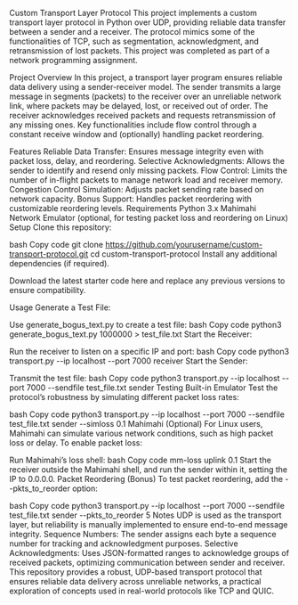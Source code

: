 Custom Transport Layer Protocol
This project implements a custom transport layer protocol in Python over UDP, providing reliable data transfer between a sender and a receiver. The protocol mimics some of the functionalities of TCP, such as segmentation, acknowledgment, and retransmission of lost packets. This project was completed as part of a network programming assignment.

Project Overview
In this project, a transport layer program ensures reliable data delivery using a sender-receiver model. The sender transmits a large message in segments (packets) to the receiver over an unreliable network link, where packets may be delayed, lost, or received out of order. The receiver acknowledges received packets and requests retransmission of any missing ones. Key functionalities include flow control through a constant receive window and (optionally) handling packet reordering.

Features
Reliable Data Transfer: Ensures message integrity even with packet loss, delay, and reordering.
Selective Acknowledgments: Allows the sender to identify and resend only missing packets.
Flow Control: Limits the number of in-flight packets to manage network load and receiver memory.
Congestion Control Simulation: Adjusts packet sending rate based on network capacity.
Bonus Support: Handles packet reordering with customizable reordering levels.
Requirements
Python 3.x
Mahimahi Network Emulator (optional, for testing packet loss and reordering on Linux)
Setup
Clone this repository:

bash
Copy code
git clone https://github.com/yourusername/custom-transport-protocol.git
cd custom-transport-protocol
Install any additional dependencies (if required).

Download the latest starter code here and replace any previous versions to ensure compatibility.

Usage
Generate a Test File:

Use generate_bogus_text.py to create a test file:
bash
Copy code
python3 generate_bogus_text.py 1000000 > test_file.txt
Start the Receiver:

Run the receiver to listen on a specific IP and port:
bash
Copy code
python3 transport.py --ip localhost --port 7000 receiver
Start the Sender:

Transmit the test file:
bash
Copy code
python3 transport.py --ip localhost --port 7000 --sendfile test_file.txt sender
Testing
Built-in Emulator
Test the protocol’s robustness by simulating different packet loss rates:

bash
Copy code
python3 transport.py --ip localhost --port 7000 --sendfile test_file.txt sender --simloss 0.1
Mahimahi (Optional)
For Linux users, Mahimahi can simulate various network conditions, such as high packet loss or delay. To enable packet loss:

Run Mahimahi’s loss shell:
bash
Copy code
mm-loss uplink 0.1
Start the receiver outside the Mahimahi shell, and run the sender within it, setting the IP to 0.0.0.0.
Packet Reordering (Bonus)
To test packet reordering, add the --pkts_to_reorder option:

bash
Copy code
python3 transport.py --ip localhost --port 7000 --sendfile test_file.txt sender --pkts_to_reorder 5
Notes
UDP is used as the transport layer, but reliability is manually implemented to ensure end-to-end message integrity.
Sequence Numbers: The sender assigns each byte a sequence number for tracking and acknowledgment purposes.
Selective Acknowledgments: Uses JSON-formatted ranges to acknowledge groups of received packets, optimizing communication between sender and receiver.
This repository provides a robust, UDP-based transport protocol that ensures reliable data delivery across unreliable networks, a practical exploration of concepts used in real-world protocols like TCP and QUIC.
